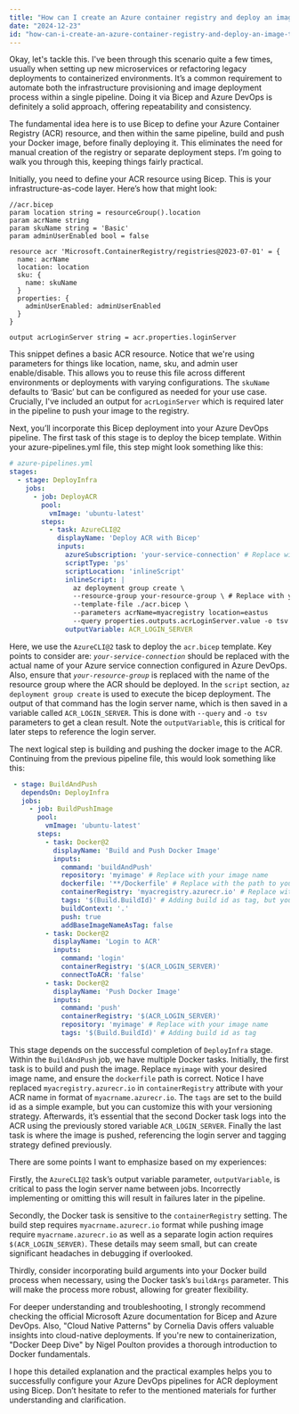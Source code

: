 ```yaml
---
title: "How can I create an Azure container registry and deploy an image to it within the same Azure DevOps build pipeline using Bicep?"
date: "2024-12-23"
id: "how-can-i-create-an-azure-container-registry-and-deploy-an-image-to-it-within-the-same-azure-devops-build-pipeline-using-bicep"
---
```


Okay, let's tackle this. I've been through this scenario quite a few times, usually when setting up new microservices or refactoring legacy deployments to containerized environments. It’s a common requirement to automate both the infrastructure provisioning and image deployment process within a single pipeline. Doing it via Bicep and Azure DevOps is definitely a solid approach, offering repeatability and consistency.

The fundamental idea here is to use Bicep to define your Azure Container Registry (ACR) resource, and then within the same pipeline, build and push your Docker image, before finally deploying it. This eliminates the need for manual creation of the registry or separate deployment steps. I’m going to walk you through this, keeping things fairly practical.

Initially, you need to define your ACR resource using Bicep. This is your infrastructure-as-code layer. Here’s how that might look:

```bicep
//acr.bicep
param location string = resourceGroup().location
param acrName string
param skuName string = 'Basic'
param adminUserEnabled bool = false

resource acr 'Microsoft.ContainerRegistry/registries@2023-07-01' = {
  name: acrName
  location: location
  sku: {
    name: skuName
  }
  properties: {
    adminUserEnabled: adminUserEnabled
  }
}

output acrLoginServer string = acr.properties.loginServer
```

This snippet defines a basic ACR resource. Notice that we're using parameters for things like location, name, sku, and admin user enable/disable. This allows you to reuse this file across different environments or deployments with varying configurations. The `skuName` defaults to ‘Basic’ but can be configured as needed for your use case. Crucially, I've included an output for `acrLoginServer` which is required later in the pipeline to push your image to the registry.

Next, you’ll incorporate this Bicep deployment into your Azure DevOps pipeline. The first task of this stage is to deploy the bicep template. Within your azure-pipelines.yml file, this step might look something like this:

```yaml
# azure-pipelines.yml
stages:
  - stage: DeployInfra
    jobs:
      - job: DeployACR
        pool:
          vmImage: 'ubuntu-latest'
        steps:
          - task: AzureCLI@2
            displayName: 'Deploy ACR with Bicep'
            inputs:
              azureSubscription: 'your-service-connection' # Replace with your service connection
              scriptType: 'ps'
              scriptLocation: 'inlineScript'
              inlineScript: |
                az deployment group create \
                --resource-group your-resource-group \ # Replace with your target resource group
                --template-file ./acr.bicep \
                --parameters acrName=myacregistry location=eastus
                --query properties.outputs.acrLoginServer.value -o tsv
              outputVariable: ACR_LOGIN_SERVER
```

Here, we use the `AzureCLI@2` task to deploy the `acr.bicep` template. Key points to consider are: *`your-service-connection`* should be replaced with the actual name of your Azure service connection configured in Azure DevOps. Also, ensure that *`your-resource-group`* is replaced with the name of the resource group where the ACR should be deployed. In the `script` section, `az deployment group create` is used to execute the bicep deployment. The output of that command has the login server name, which is then saved in a variable called `ACR_LOGIN_SERVER`. This is done with `--query` and `-o tsv` parameters to get a clean result. Note the `outputVariable`, this is critical for later steps to reference the login server.

The next logical step is building and pushing the docker image to the ACR. Continuing from the previous pipeline file, this would look something like this:

```yaml
 - stage: BuildAndPush
   dependsOn: DeployInfra
   jobs:
     - job: BuildPushImage
       pool:
         vmImage: 'ubuntu-latest'
       steps:
         - task: Docker@2
           displayName: 'Build and Push Docker Image'
           inputs:
             command: 'buildAndPush'
             repository: 'myimage' # Replace with your image name
             dockerfile: '**/Dockerfile' # Replace with the path to your dockerfile
             containerRegistry: 'myacregistry.azurecr.io' # Replace with your acr name
             tags: '$(Build.BuildId)' # Adding build id as tag, but you can replace with your tagging strategy
             buildContext: '.'
             push: true
             addBaseImageNameAsTag: false
         - task: Docker@2
           displayName: 'Login to ACR'
           inputs:
             command: 'login'
             containerRegistry: '$(ACR_LOGIN_SERVER)'
             connectToACR: 'false'
         - task: Docker@2
           displayName: 'Push Docker Image'
           inputs:
             command: 'push'
             containerRegistry: '$(ACR_LOGIN_SERVER)'
             repository: 'myimage' # Replace with your image name
             tags: '$(Build.BuildId)' # Adding build id as tag
```

This stage depends on the successful completion of `DeployInfra` stage. Within the `BuildAndPush` job, we have multiple Docker tasks. Initially, the first task is to build and push the image. Replace `myimage` with your desired image name, and ensure the `dockerfile` path is correct. Notice I have replaced `myacregistry.azurecr.io` in `containerRegistry` attribute with your ACR name in format of `myacrname.azurecr.io`. The `tags` are set to the build id as a simple example, but you can customize this with your versioning strategy. Afterwards, it’s essential that the second Docker task logs into the ACR using the previously stored variable `ACR_LOGIN_SERVER`. Finally the last task is where the image is pushed, referencing the login server and tagging strategy defined previously.

There are some points I want to emphasize based on my experiences:

Firstly, the `AzureCLI@2` task’s output variable parameter, `outputVariable`, is critical to pass the login server name between jobs. Incorrectly implementing or omitting this will result in failures later in the pipeline.

Secondly, the Docker task is sensitive to the `containerRegistry` setting. The build step requires `myacrname.azurecr.io` format while pushing image require `myacrname.azurecr.io` as well as a separate login action requires `$(ACR_LOGIN_SERVER)`. These details may seem small, but can create significant headaches in debugging if overlooked.

Thirdly, consider incorporating build arguments into your Docker build process when necessary, using the Docker task’s `buildArgs` parameter. This will make the process more robust, allowing for greater flexibility.

For deeper understanding and troubleshooting, I strongly recommend checking the official Microsoft Azure documentation for Bicep and Azure DevOps. Also, "Cloud Native Patterns" by Cornelia Davis offers valuable insights into cloud-native deployments. If you're new to containerization, "Docker Deep Dive" by Nigel Poulton provides a thorough introduction to Docker fundamentals.

I hope this detailed explanation and the practical examples helps you to successfully configure your Azure DevOps pipelines for ACR deployment using Bicep. Don’t hesitate to refer to the mentioned materials for further understanding and clarification.

